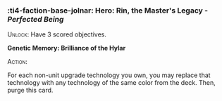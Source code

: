 ### :ti4-faction-base-jolnar: **Hero**: Rin, the Master's Legacy - _Perfected Being_

<span style="font-variant:small-caps;">Unlock</span>: Have 3 scored objectives.

**Genetic Memory: Brilliance of the Hylar**

<span style="font-variant:small-caps;">Action</span>:

For each non-unit upgrade technology you own, you may replace that technology with any technology of the same color from the deck. Then, purge this card.
